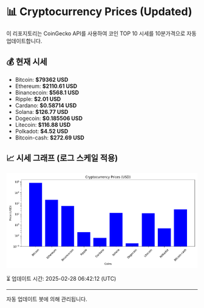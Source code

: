 
# 📊 Cryptocurrency Prices (Updated)

이 리포지토리는 CoinGecko API를 사용하여 코인 TOP 10 시세를 10분가격으로 자동 업데이트합니다.

## 💰 현재 시세
- Bitcoin: **$79362 USD**
- Ethereum: **$2110.61 USD**
- Binancecoin: **$568.1 USD**
- Ripple: **$2.01 USD**
- Cardano: **$0.58714 USD**
- Solana: **$126.77 USD**
- Dogecoin: **$0.185506 USD**
- Litecoin: **$116.88 USD**
- Polkadot: **$4.52 USD**
- Bitcoin-cash: **$272.69 USD**

## 📈 시세 그래프 (로그 스케일 적용)
![Crypto Prices](crypto_prices.png)

⏳ 업데이트 시간: 2025-02-28 06:42:12 (UTC)

---
자동 업데이트 봇에 의해 관리됩니다.
